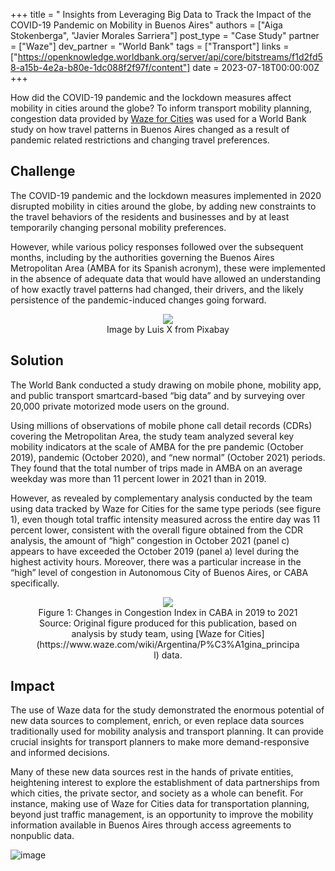 +++
title = " Insights from Leveraging Big Data to Track the Impact of the COVID-19 Pandemic on Mobility in Buenos Aires"
authors = ["Aiga Stokenberga", "Javier Morales Sarriera"]
post_type = "Case Study"
partner = ["Waze"]
dev_partner = "World Bank"
tags = ["Transport"]
links = ["https://openknowledge.worldbank.org/server/api/core/bitstreams/f1d2fd58-a15b-4e2a-b80e-1dc088f2f97f/content"]
date = 2023-07-18T00:00:00Z
+++

How did the COVID-19 pandemic and the lockdown measures affect mobility in cities around the globe? To inform transport mobility planning, congestion data provided by [Waze for Cities](https://www.waze.com/wazeforcities) was used for a World Bank study on how travel patterns in Buenos Aires changed as a result of pandemic related restrictions and changing travel preferences. 

## Challenge

The COVID-19 pandemic and the lockdown measures implemented in 2020 disrupted mobility in cities around the globe, by adding new constraints to the travel behaviors of the residents and businesses and by at least temporarily changing personal mobility preferences.

However, while various policy responses followed over the subsequent months, including by the authorities governing the Buenos Aires Metropolitan Area (AMBA for its Spanish acronym), these were implemented in the absence of adequate data that would have allowed an understanding of how exactly travel patterns had changed, their drivers, and the likely persistence of the pandemic-induced changes going forward.

<figure align="center">
    <img src=" /Users/samson/Documents/GitHub/datapartnership.github.io/content/updates/COVID-mobility-Buenos-Aires/COVID-mobility-Buenos-Aires-thumbnail.jpg"/>
    <figcaption>
        <center>
		Image by Luis X from Pixabay
		</center>
    </figcaption>
</figure>

## Solution

The World Bank conducted a study drawing on mobile phone, mobility app, and public transport smartcard-based “big data” and by surveying over 20,000 private motorized mode users on the ground.

Using millions of observations of mobile phone call detail records (CDRs) covering the
Metropolitan Area, the study team analyzed several key mobility indicators at the scale of AMBA for the pre pandemic (October 2019), pandemic (October 2020), and “new normal” (October 2021) periods. They found that the total number of trips made in AMBA on an average weekday was more than 11 percent lower in 2021 than in 2019. 

However, as revealed by complementary analysis conducted by the team using data tracked by Waze for Cities for the same type periods (see figure 1), even though total traffic intensity measured across the entire day was 11 percent lower, consistent with the overall figure obtained from the CDR analysis, the amount of “high” congestion in October 2021 (panel c) appears to have exceeded the October 2019 (panel a) level during the highest activity hours. Moreover, there was a particular increase in the “high” level of congestion in Autonomous City of Buenos Aires, or CABA specifically.

<figure align="center">
    <img src=" /Users/samson/Documents/GitHub/datapartnership.github.io/content/updates/COVID-mobility-Buenos-Aires/COVID-mobility-Buenos-Aires-figure1.png"/>
    <figcaption>
        <center>
		Figure 1: Changes in Congestion Index in CABA in 2019 to 2021
Source: Original figure produced for this publication, based on analysis by study team, using [Waze for Cities](https://www.waze.com/wiki/Argentina/P%C3%A1gina_principal) data.
		</center>
    </figcaption>
</figure>

## Impact

The use of Waze data for the study demonstrated the enormous potential of new data sources to complement, enrich, or even replace data sources traditionally used for mobility analysis and transport planning. It can provide crucial insights for transport planners to make more demand-responsive and informed decisions.

Many of these new data sources rest in the hands of private entities, heightening interest
to explore the establishment of data partnerships from which cities, the private sector,
and society as a whole can benefit. For instance, making use of Waze for Cities data for transportation planning, beyond just traffic management, is an opportunity to improve the mobility information available in Buenos Aires through access agreements to nonpublic data.

![image](https://github.com/datapartnership/datapartnership.github.io/assets/128120281/386ed310-a8ce-4239-b2eb-2ce5538020d5)
